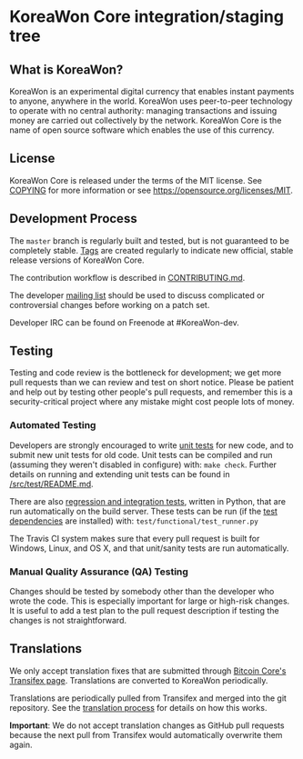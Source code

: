 KoreaWon Core integration/staging tree
=====================================



What is KoreaWon?
----------------

KoreaWon is an experimental digital currency that enables instant payments to
anyone, anywhere in the world. KoreaWon uses peer-to-peer technology to operate
with no central authority: managing transactions and issuing money are carried
out collectively by the network. KoreaWon Core is the name of open source
software which enables the use of this currency.


License
-------

KoreaWon Core is released under the terms of the MIT license. See [COPYING](COPYING) for more
information or see https://opensource.org/licenses/MIT.

Development Process
-------------------

The `master` branch is regularly built and tested, but is not guaranteed to be
completely stable. [Tags](https://github.com/KoreaWon-project/KoreaWon/tags) are created
regularly to indicate new official, stable release versions of KoreaWon Core.

The contribution workflow is described in [CONTRIBUTING.md](CONTRIBUTING.md).

The developer [mailing list](https://groups.google.com/forum/#!forum/KoreaWon-dev)
should be used to discuss complicated or controversial changes before working
on a patch set.

Developer IRC can be found on Freenode at #KoreaWon-dev.

Testing
-------

Testing and code review is the bottleneck for development; we get more pull
requests than we can review and test on short notice. Please be patient and help out by testing
other people's pull requests, and remember this is a security-critical project where any mistake might cost people
lots of money.

### Automated Testing

Developers are strongly encouraged to write [unit tests](src/test/README.md) for new code, and to
submit new unit tests for old code. Unit tests can be compiled and run
(assuming they weren't disabled in configure) with: `make check`. Further details on running
and extending unit tests can be found in [/src/test/README.md](/src/test/README.md).

There are also [regression and integration tests](/test), written
in Python, that are run automatically on the build server.
These tests can be run (if the [test dependencies](/test) are installed) with: `test/functional/test_runner.py`

The Travis CI system makes sure that every pull request is built for Windows, Linux, and OS X, and that unit/sanity tests are run automatically.

### Manual Quality Assurance (QA) Testing

Changes should be tested by somebody other than the developer who wrote the
code. This is especially important for large or high-risk changes. It is useful
to add a test plan to the pull request description if testing the changes is
not straightforward.

Translations
------------

We only accept translation fixes that are submitted through [Bitcoin Core's Transifex page](https://www.transifex.com/projects/p/bitcoin/).
Translations are converted to KoreaWon periodically.

Translations are periodically pulled from Transifex and merged into the git repository. See the
[translation process](doc/translation_process.md) for details on how this works.

**Important**: We do not accept translation changes as GitHub pull requests because the next
pull from Transifex would automatically overwrite them again.
